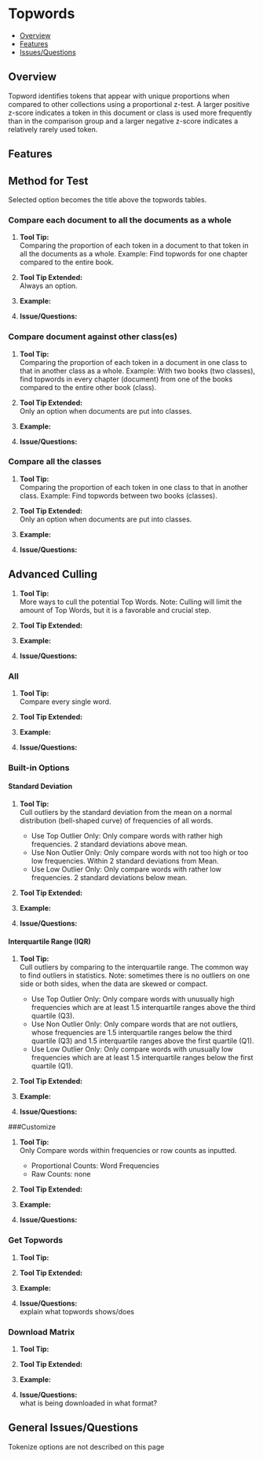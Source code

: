 # Topwords

* [Overview](#overview)
* [Features](#features)
* [Issues/Questions](#issues)

## <a name='overview'></a> Overview
Topword identifies tokens that appear with unique proportions when compared to other collections using a proportional z-test. A larger positive z-score indicates a token in this document or class is used more frequently than in the comparison group and a larger negative z-score indicates a relatively rarely used token.



## <a name='features'></a> Features

## Method for Test
   Selected option becomes the title above the topwords tables.
### Compare each document to all the documents as a whole
1. __Tool Tip:__  
   Comparing the proportion of each token in a document to that token in all the documents as a whole. Example: Find topwords for one chapter compared to the entire book.
2. __Tool Tip Extended:__  
   Always an option.
3. __Example:__  
   
4. __Issue/Questions:__  
   
   
### Compare document against other class(es)
1. __Tool Tip:__  
   Comparing the proportion of each token in a document in one class to that in another class as a whole. Example: With two books (two classes), find topwords in every chapter (document) from one of the books compared to the entire other book (class).
2. __Tool Tip Extended:__  
   Only an option when documents are put into classes.
3. __Example:__  
   
4. __Issue/Questions:__  
   
   
### Compare all the classes
1. __Tool Tip:__  
   Comparing the proportion of each token in one class to that in another class. Example: Find topwords between two books (classes).
2. __Tool Tip Extended:__  
   Only an option when documents are put into classes. 
3. __Example:__  
   
4. __Issue/Questions:__  
   
   
## Advanced Culling
1. __Tool Tip:__  
   More ways to cull the potential Top Words. Note: Culling will limit the amount of Top Words, but it is a favorable and crucial step.
2. __Tool Tip Extended:__  

3. __Example:__  
   
4. __Issue/Questions:__  

### All
1. __Tool Tip:__  
   Compare every single word.
2. __Tool Tip Extended:__  
   
3. __Example:__  
   
4. __Issue/Questions:__  
   

### Built-in Options
#### Standard Deviation
1. __Tool Tip:__  
   Cull outliers by the standard deviation from the mean on a normal distribution (bell-shaped curve) of frequencies of all words.
   * Use Top Outlier Only: Only compare words with rather high frequencies. 2 standard deviations above mean.  
   * Use Non Outlier Only: Only compare words with not too high or too low frequencies. Within 2 standard deviations from Mean.  
   * Use Low Outlier Only: Only compare words with rather low frequencies. 2 standard deviations below mean.  
2. __Tool Tip Extended:__  
   
3. __Example:__  
   
4. __Issue/Questions:__  
   

#### Interquartile Range (IQR)
1. __Tool Tip:__  
   Cull outliers by comparing to the interquartile range. The common way to find outliers in statistics. Note: sometimes there is no outliers on one side or both sides, when the data are skewed or compact.  
   * Use Top Outlier Only: Only compare words with unusually high frequencies which are at least 1.5 interquartile ranges above the third quartile (Q3).  
   * Use Non Outlier Only: Only compare words that are not outliers, whose frequencies are 1.5 interquartile ranges below the third quartile (Q3) and 1.5 interquartile ranges above the first quartile (Q1).  
   * Use Low Outlier Only: Only compare words with unusually low frequencies which are at least 1.5 interquartile ranges below the first quartile (Q1).  
2. __Tool Tip Extended:__  
   
3. __Example:__  
   
4. __Issue/Questions:__  
   
###Customize
1. __Tool Tip:__  
   Only Compare words within frequencies or row counts as inputted.
   * Proportional Counts: Word Frequencies  
   * Raw Counts: none
2. __Tool Tip Extended:__  
   
3. __Example:__  
   
4. __Issue/Questions:__  
   

### Get Topwords
1. __Tool Tip:__  
   
2. __Tool Tip Extended:__  
   
3. __Example:__  
   
4. __Issue/Questions:__  
   explain what topwords shows/does
   
### Download Matrix
1. __Tool Tip:__  
   
2. __Tool Tip Extended:__  
   
3. __Example:__  
   
4. __Issue/Questions:__  
   what is being downloaded in what format?
   

## <a name='issues'></a> General Issues/Questions
Tokenize options are not described on this page
